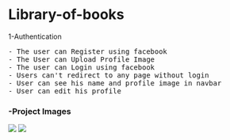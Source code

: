 # Library-of-books
1-Authentication

<pre>
- The user can Register using facebook
- The User can Upload Profile Image
- The user can Login using facebook
- Users can't redirect to any page without login
- User can see his name and profile image in navbar
- User can edit his profile
</pre>

### -Project Images
![](public/upload/Login.jpg)
![](public/upload/Register.jpg)
